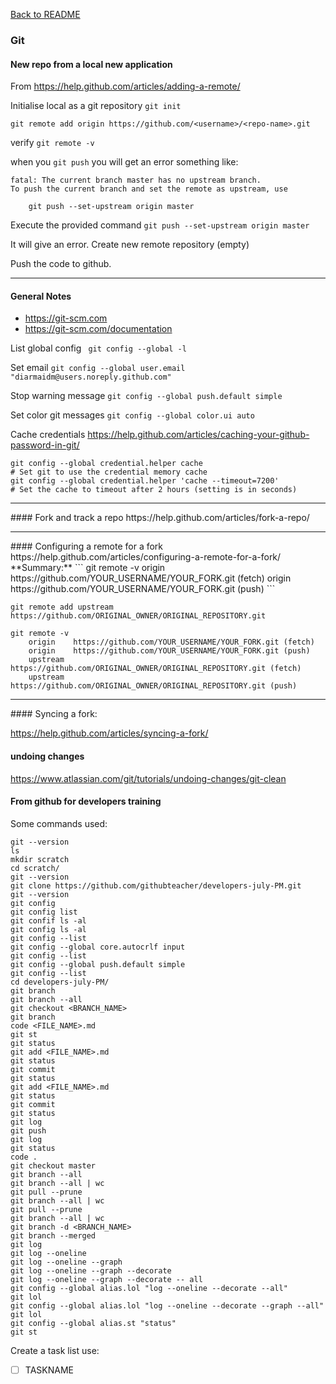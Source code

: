 [Back to README](README.md)
### Git

#### New repo from a local new application
From https://help.github.com/articles/adding-a-remote/

Initialise local as a git repository `git init`

`git remote add origin https://github.com/<username>/<repo-name>.git`

verify `git remote -v`

when you `git push` you will get an error something like:
```
fatal: The current branch master has no upstream branch.
To push the current branch and set the remote as upstream, use

    git push --set-upstream origin master
```
Execute the provided command `git push --set-upstream origin master`

It will give an error. Create new remote repository (empty)

Push the code to github.

<hr>

#### General Notes
* https://git-scm.com
* https://git-scm.com/documentation

List global config ` git config --global -l`

Set email `git config --global user.email "diarmaidm@users.noreply.github.com"`

Stop warning message `git config --global push.default simple`

Set color git messages `git config --global color.ui auto`

Cache credentials https://help.github.com/articles/caching-your-github-password-in-git/
```
git config --global credential.helper cache
# Set git to use the credential memory cache
git config --global credential.helper 'cache --timeout=7200'
# Set the cache to timeout after 2 hours (setting is in seconds)
```
<hr>
#### Fork and track a repo
https://help.github.com/articles/fork-a-repo/

<hr>
#### Configuring a remote for a fork
https://help.github.com/articles/configuring-a-remote-for-a-fork/ **Summary:**
```
git remote -v
    origin  https://github.com/YOUR_USERNAME/YOUR_FORK.git (fetch)
    origin  https://github.com/YOUR_USERNAME/YOUR_FORK.git (push)
```

```
git remote add upstream https://github.com/ORIGINAL_OWNER/ORIGINAL_REPOSITORY.git
```

```
git remote -v
    origin    https://github.com/YOUR_USERNAME/YOUR_FORK.git (fetch)
    origin    https://github.com/YOUR_USERNAME/YOUR_FORK.git (push)
    upstream  https://github.com/ORIGINAL_OWNER/ORIGINAL_REPOSITORY.git (fetch)
    upstream  https://github.com/ORIGINAL_OWNER/ORIGINAL_REPOSITORY.git (push)
```

<hr>
#### Syncing a fork:

https://help.github.com/articles/syncing-a-fork/

#### undoing changes
https://www.atlassian.com/git/tutorials/undoing-changes/git-clean

#### From github for developers training
Some commands used:
```
git --version
ls
mkdir scratch
cd scratch/
git --version
git clone https://github.com/githubteacher/developers-july-PM.git
git --version
git config
git config list
git confif ls -al
git config ls -al
git config --list
git config --global core.autocrlf input
git config --list
git config --global push.default simple
git config --list
cd developers-july-PM/
git branch
git branch --all
git checkout <BRANCH_NAME>
git branch
code <FILE_NAME>.md
git st
git status
git add <FILE_NAME>.md
git status
git commit
git status
git add <FILE_NAME>.md
git status
git commit
git status
git log
git push
git log
git status
code .
git checkout master
git branch --all
git branch --all | wc
git pull --prune
git branch --all | wc
git pull --prune
git branch --all | wc
git branch -d <BRANCH_NAME>
git branch --merged
git log
git log --oneline
git log --oneline --graph
git log --oneline --graph --decorate
git log --oneline --graph --decorate -- all
git config --global alias.lol "log --oneline --decorate --all"
git lol
git config --global alias.lol "log --oneline --decorate --graph --all"
git lol
git config --global alias.st "status"
git st
```
Create a task list use:
- [ ] TASKNAME

